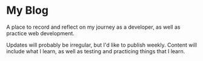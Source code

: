 # My Blog

A place to record and reflect on my journey as a developer, as well as practice web development.

Updates will probably be irregular, but I'd like to publish weekly. Content will include what I learn, as well as testing and practicing things that I learn.

